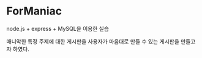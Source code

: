 # ForManiac

node.js + express + MySQL을 이용한 실습

매니악한 특정 주제에 대한 게시판을 사용자가 마음대로 만들 수 있는 게시판을 만들고자 하였다.
